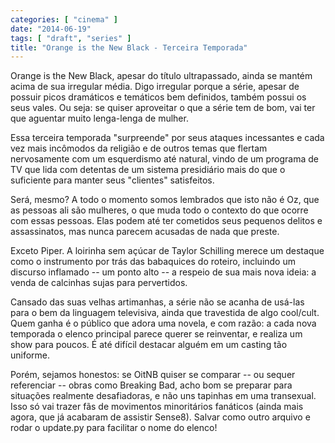 ```yaml
---
categories: [ "cinema" ]
date: "2014-06-19"
tags: [ "draft", "series" ]
title: "Orange is the New Black - Terceira Temporada"
---
```

Orange is the New Black, apesar do título ultrapassado, ainda se mantém
acima de sua irregular média. Digo irregular porque a série, apesar
de possuir picos dramáticos e temáticos bem definidos, também possui
os seus vales. Ou seja: se quiser aproveitar o que a série tem de bom,
vai ter que aguentar muito lenga-lenga de mulher.

Essa terceira temporada "surpreende" por seus ataques incessantes e
cada vez mais incômodos da religião e de outros temas que flertam
nervosamente com um esquerdismo até natural, vindo de um programa de TV
que lida com detentas de um sistema presidiário mais do que o suficiente
para manter seus "clientes" satisfeitos.

Será, mesmo? A todo o momento somos lembrados que isto não é Oz, que
as pessoas ali são mulheres, o que muda todo o contexto do que ocorre
com essas pessoas. Elas podem até ter cometidos seus pequenos delitos
e assassinatos, mas nunca parecem acusadas de nada que preste.

Exceto Piper. A loirinha sem açúcar de Taylor Schilling merece
um destaque como o instrumento por trás das babaquices do roteiro,
incluindo um discurso inflamado -- um ponto alto -- a respeio de sua
mais nova ideia: a venda de calcinhas sujas para pervertidos.

Cansado das suas velhas artimanhas, a série não se acanha de usá-las
para o bem da linguagem televisiva, ainda que travestida de algo
cool/cult. Quem ganha é o público que adora uma novela, e com razão:
a cada nova temporada o elenco principal parece querer se reinventar,
e realiza um show para poucos. É até difícil destacar alguém em um
casting tão uniforme.

Porém, sejamos honestos: se OitNB quiser se comparar -- ou sequer
referenciar -- obras como Breaking Bad, acho bom se preparar para
situações realmente desafiadoras, e não uns tapinhas em uma
transexual. Isso só vai trazer fãs de movimentos minoritários
fanáticos (ainda mais agora, que já acabaram de assistir Sense8).
Salvar como outro arquivo e rodar o update.py para facilitar o nome do
elenco!
